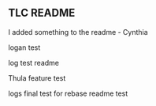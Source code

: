 ## TLC README


I added something to the readme - Cynthia

logan test

log test readme

Thula feature test

logs final test for rebase
 readme test
